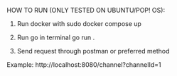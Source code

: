 HOW TO RUN (ONLY TESTED ON UBUNTU/POP! OS):
1. Run docker with
sudo docker compose up

2. Run go in terminal
go run .

3. Send request through postman or preferred method

Example:
http://localhost:8080/channel?channelId=1
